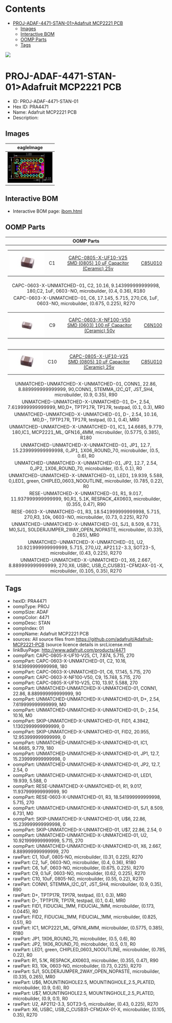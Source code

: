 



Contents
========

* [PROJ-ADAF-4471-STAN-01>Adafruit MCP2221 PCB](#proj-adaf-4471-stan-01adafruit-mcp2221-pcb)
	* [Images](#images)
	* [Interactive BOM](#interactive-bom)
	* [OOMP Parts](#oomp-parts)
	* [Tags](#tags)
  
![][im]
# PROJ-ADAF-4471-STAN-01>Adafruit MCP2221 PCB

- ID: PROJ-ADAF-4471-STAN-01
- Hex ID: PRA4471
- Name: Adafruit MCP2221 PCB
- Description: 

## Images
  
  

|eagleImage|
| :---: |
|[![eagleImage](eagleImage_140.png)](eagleImage_600.png)|

## Interactive BOM

- Interactive BOM page: [ibom.html](kicad/bom/ibom.html)

## OOMP Parts
  

|OOMP Parts|
| :---: |
|<table><tr><td>![CAPC-0805-X-UF10-V25](https://raw.githubusercontent.com/oomlout/oomlout_OOMP_parts/main/CAPC-0805-X-UF10-V25/image_140.jpg)</td><td> C1</td><td>[CAPC-0805-X-UF10-V25<br>SMD (0805) 10 uF Capacitor (Ceramic) 25v](https://github.com/oomlout/oomlout_OOMP_parts/tree/main/CAPC-0805-X-UF10-V25/)</td><td>[C85U010](https://github.com/oomlout/oomlout_OOMP_parts/tree/main/CAPC-0805-X-UF10-V25/)</td></tr></table>|
|CAPC-0603-X-UNMATCHED-01, C2, 10.16, 9.143999999999998, 180,C2, 1uF, 0603-NO, microbuilder, (0.4, 0.36), R180|
|CAPC-0603-X-UNMATCHED-01, C6, 17.145, 5.715, 270,C6, 1uF, 0603-NO, microbuilder, (0.675, 0.225), R270|
|<table><tr><td>![CAPC-0603-X-NF100-V50](https://raw.githubusercontent.com/oomlout/oomlout_OOMP_parts/main/CAPC-0603-X-NF100-V50/image_140.jpg)</td><td> C9</td><td>[CAPC-0603-X-NF100-V50<br>SMD (0603) 100 nF Capacitor (Ceramic) 50v](https://github.com/oomlout/oomlout_OOMP_parts/tree/main/CAPC-0603-X-NF100-V50/)</td><td>[C6N100](https://github.com/oomlout/oomlout_OOMP_parts/tree/main/CAPC-0603-X-NF100-V50/)</td></tr></table>|
|<table><tr><td>![CAPC-0805-X-UF10-V25](https://raw.githubusercontent.com/oomlout/oomlout_OOMP_parts/main/CAPC-0805-X-UF10-V25/image_140.jpg)</td><td> C10</td><td>[CAPC-0805-X-UF10-V25<br>SMD (0805) 10 uF Capacitor (Ceramic) 25v](https://github.com/oomlout/oomlout_OOMP_parts/tree/main/CAPC-0805-X-UF10-V25/)</td><td>[C85U010](https://github.com/oomlout/oomlout_OOMP_parts/tree/main/CAPC-0805-X-UF10-V25/)</td></tr></table>|
|UNMATCHED-UNMATCHED-X-UNMATCHED-01, CONN1, 22.86, 8.889999999999999, 90,CONN1, STEMMA_I2C_QT, JST_SH4, microbuilder, (0.9, 0.35), R90|
|UNMATCHED-UNMATCHED-X-UNMATCHED-01, D+, 2.54, 7.619999999999999, M0,D+, TPTP17R, TP17R, testpad, (0.1, 0.3), MR0|
|UNMATCHED-UNMATCHED-X-UNMATCHED-01, D-, 2.54, 10.16, M0,D-, TPTP17R, TP17R, testpad, (0.1, 0.4), MR0|
|UNMATCHED-UNMATCHED-X-UNMATCHED-01, IC1, 14.6685, 9.779, 180,IC1, MCP2221_ML, QFN16_4MM, microbuilder, (0.5775, 0.385), R180|
|UNMATCHED-UNMATCHED-X-UNMATCHED-01, JP1, 12.7, 15.239999999999998, 0,JP1, 1X06_ROUND_70, microbuilder, (0.5, 0.6), R0|
|UNMATCHED-UNMATCHED-X-UNMATCHED-01, JP2, 12.7, 2.54, 0,JP2, 1X06_ROUND_70, microbuilder, (0.5, 0.1), R0|
|UNMATCHED-UNMATCHED-X-UNMATCHED-01, LED1, 19.939, 5.588, 0,LED1, green, CHIPLED_0603_NOOUTLINE, microbuilder, (0.785, 0.22), R0|
|RESE-UNMATCHED-X-UNMATCHED-01, R1, 9.017, 11.937999999999999, 90,R1, 5.1K, RESPACK_4X0603, microbuilder, (0.355, 0.47), R90|
|RESE-0603-X-UNMATCHED-01, R3, 18.541999999999998, 5.715, 270,R3, 10k, 0603-NO, microbuilder, (0.73, 0.225), R270|
|UNMATCHED-UNMATCHED-X-UNMATCHED-01, SJ1, 8.509, 6.731, M0,SJ1, SOLDERJUMPER_2WAY_OPEN_NOPASTE, microbuilder, (0.335, 0.265), MR0|
|UNMATCHED-UNMATCHED-X-UNMATCHED-01, U2, 10.921999999999999, 5.715, 270,U2, AP2112-3.3, SOT23-5, microbuilder, (0.43, 0.225), R270|
|UNMATCHED-UNMATCHED-X-UNMATCHED-01, X6, 2.667, 8.889999999999999, 270,X6, USBC, USB_C_CUSB31-CFM2AX-01-X, microbuilder, (0.105, 0.35), R270|

## Tags

- hexID: PRA4471
- oompType: PROJ
- oompSize: ADAF
- oompColor: 4471
- oompDesc: STAN
- oompIndex: 01
- oompName: Adafruit MCP2221 PCB
- sources: All source files from https://github.com/adafruit/Adafruit-MCP2221-PCB (source licence details in srcLicense.md)
- linkBuyPage: http://www.adafruit.com/products/4471
- oompPart: CAPC-0805-X-UF10-V25, C1, 7.874, 5.715, 270
- oompPart: CAPC-0603-X-UNMATCHED-01, C2, 10.16, 9.143999999999998, 180
- oompPart: CAPC-0603-X-UNMATCHED-01, C6, 17.145, 5.715, 270
- oompPart: CAPC-0603-X-NF100-V50, C9, 15.748, 5.715, 270
- oompPart: CAPC-0805-X-UF10-V25, C10, 13.97, 5.588, 270
- oompPart: UNMATCHED-UNMATCHED-X-UNMATCHED-01, CONN1, 22.86, 8.889999999999999, 90
- oompPart: UNMATCHED-UNMATCHED-X-UNMATCHED-01, D+, 2.54, 7.619999999999999, M0
- oompPart: UNMATCHED-UNMATCHED-X-UNMATCHED-01, D-, 2.54, 10.16, M0
- oompPart: SKIP-UNMATCHED-X-UNMATCHED-01, FID1, 4.3942, 1.1302999999999999, 0
- oompPart: SKIP-UNMATCHED-X-UNMATCHED-01, FID2, 20.955, 12.953999999999999, 0
- oompPart: UNMATCHED-UNMATCHED-X-UNMATCHED-01, IC1, 14.6685, 9.779, 180
- oompPart: UNMATCHED-UNMATCHED-X-UNMATCHED-01, JP1, 12.7, 15.239999999999998, 0
- oompPart: UNMATCHED-UNMATCHED-X-UNMATCHED-01, JP2, 12.7, 2.54, 0
- oompPart: UNMATCHED-UNMATCHED-X-UNMATCHED-01, LED1, 19.939, 5.588, 0
- oompPart: RESE-UNMATCHED-X-UNMATCHED-01, R1, 9.017, 11.937999999999999, 90
- oompPart: RESE-0603-X-UNMATCHED-01, R3, 18.541999999999998, 5.715, 270
- oompPart: UNMATCHED-UNMATCHED-X-UNMATCHED-01, SJ1, 8.509, 6.731, M0
- oompPart: SKIP-UNMATCHED-X-UNMATCHED-01, U$6, 22.86, 15.239999999999998, 0
- oompPart: SKIP-UNMATCHED-X-UNMATCHED-01, U$7, 22.86, 2.54, 0
- oompPart: UNMATCHED-UNMATCHED-X-UNMATCHED-01, U2, 10.921999999999999, 5.715, 270
- oompPart: UNMATCHED-UNMATCHED-X-UNMATCHED-01, X6, 2.667, 8.889999999999999, 270
- rawPart: C1, 10uF, 0805-NO, microbuilder, (0.31, 0.225), R270
- rawPart: C2, 1uF, 0603-NO, microbuilder, (0.4, 0.36), R180
- rawPart: C6, 1uF, 0603-NO, microbuilder, (0.675, 0.225), R270
- rawPart: C9, 0.1uF, 0603-NO, microbuilder, (0.62, 0.225), R270
- rawPart: C10, 10uF, 0805-NO, microbuilder, (0.55, 0.22), R270
- rawPart: CONN1, STEMMA_I2C_QT, JST_SH4, microbuilder, (0.9, 0.35), R90
- rawPart: D+, TPTP17R, TP17R, testpad, (0.1, 0.3), MR0
- rawPart: D-, TPTP17R, TP17R, testpad, (0.1, 0.4), MR0
- rawPart: FID1, FIDUCIAL_1MM, FIDUCIAL_1MM, microbuilder, (0.173, 0.0445), R0
- rawPart: FID2, FIDUCIAL_1MM, FIDUCIAL_1MM, microbuilder, (0.825, 0.51), R0
- rawPart: IC1, MCP2221_ML, QFN16_4MM, microbuilder, (0.5775, 0.385), R180
- rawPart: JP1, 1X06_ROUND_70, microbuilder, (0.5, 0.6), R0
- rawPart: JP2, 1X06_ROUND_70, microbuilder, (0.5, 0.1), R0
- rawPart: LED1, green, CHIPLED_0603_NOOUTLINE, microbuilder, (0.785, 0.22), R0
- rawPart: R1, 5.1K, RESPACK_4X0603, microbuilder, (0.355, 0.47), R90
- rawPart: R3, 10k, 0603-NO, microbuilder, (0.73, 0.225), R270
- rawPart: SJ1, SOLDERJUMPER_2WAY_OPEN_NOPASTE, microbuilder, (0.335, 0.265), MR0
- rawPart: U$6, MOUNTINGHOLE2.5, MOUNTINGHOLE_2.5_PLATED, microbuilder, (0.9, 0.6), R0
- rawPart: U$7, MOUNTINGHOLE2.5, MOUNTINGHOLE_2.5_PLATED, microbuilder, (0.9, 0.1), R0
- rawPart: U2, AP2112-3.3, SOT23-5, microbuilder, (0.43, 0.225), R270
- rawPart: X6, USBC, USB_C_CUSB31-CFM2AX-01-X, microbuilder, (0.105, 0.35), R270



[im]: eagleImage_450.png
